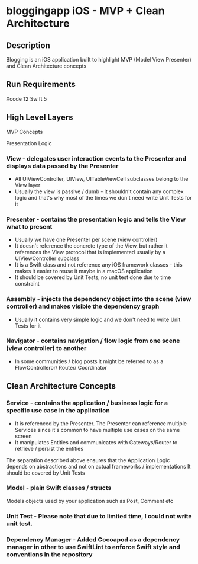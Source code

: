# bloggingapp iOS - MVP + Clean Architecture

## Description
Blogging is an iOS application built to highlight MVP (Model View Presenter) and Clean Architecture concepts

##  Run Requirements

Xcode 12
Swift 5

##  High Level Layers

MVP Concepts

Presentation Logic

###  View - delegates user interaction events to the Presenter and displays data passed by the Presenter
 - All UIViewController, UIView, UITableViewCell subclasses belong to the View layer
 - Usually the view is passive / dumb - it shouldn't contain any complex logic and that's why most of the times we don't need write Unit Tests for it
    
###  Presenter - contains the presentation logic and tells the View what to present
 - Usually we have one Presenter per scene (view controller)
 - It doesn't reference the concrete type of the View, but rather it references the View protocol that is implemented usually by a UIViewController subclass
 - It is a Swift class and not reference any iOS framework classes - this makes it easier to reuse it maybe in a macOS application
 - It should be covered by Unit Tests, no unit test done due to time constraint
 
 ###  Assembly - injects the dependency object into the scene (view controller) and makes visible the dependency graph
 - Usually it contains very simple logic and we don't need to write Unit Tests for it
 
 ###  Navigator - contains navigation / flow logic from one scene (view controller) to another
 - In some communities / blog posts it might be referred to as a FlowControlleror/ Router/ Coordinator

## Clean Architecture Concepts

###  Service - contains the application / business logic for a specific use case in the application
- It is referenced by the Presenter. The Presenter can reference multiple Services since it's common to have multiple use cases on the same screen
 - It manipulates Entities and communicates with Gateways/Router to retrieve / persist the entities

The separation described above ensures that the Application Logic depends on abstractions and not on actual frameworks / implementations
It should be covered by Unit Tests

###  Model - plain Swift classes / structs
Models objects used by your application such as Post, Comment etc

### Unit Test - Please note that due to limited time, I could not write unit test. 
### Dependency Manager - Added Cocoapod as a dependency manager in other to use SwiftLint to enforce Swift style and conventions in the repository
